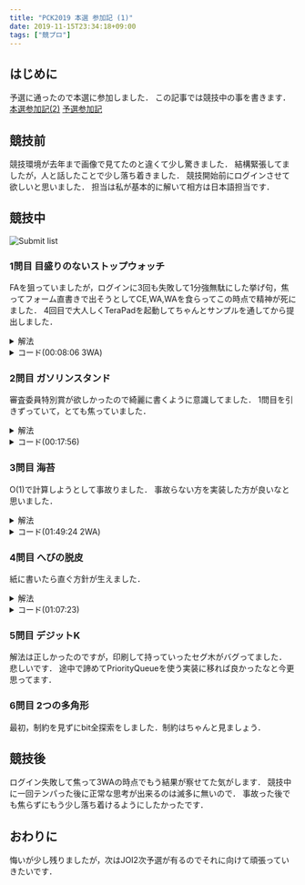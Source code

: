 ```yaml
---
title: "PCK2019 本選 参加記 (1)"
date: 2019-11-15T23:34:18+09:00
tags: ["競プロ"]
---
```

## はじめに

予選に通ったので本選に参加しました．
この記事では競技中の事を書きます．
[本選参加記(2)](../pck2019_final_2)
[予選参加記](../pck2019_qual)

## 競技前

競技環境が去年まで画像で見てたのと違くて少し驚きました．
結構緊張してましたが，人と話したことで少し落ち着きました．
競技開始前にログインさせて欲しいと思いました．
担当は私が基本的に解いて相方は日本語担当です．

## 競技中

![Submit list](submitlist.jpg)

### 1問目 目盛りのないストップウォッチ

FAを狙っていましたが，ログインに3回も失敗して1分強無駄にした挙げ句，焦ってフォーム直書きで出そうとしてCE,WA,WAを食らってこの時点で精神が死にました．
4回目で大人しくTeraPadを起動してちゃんとサンプルを通してから提出しました．

<details><summary>解法</summary>
$ \displaystyle T/A*R$を計算します．
</details>

<details><summary>コード(00:08:06 3WA)</summary>

```cpp
#include <bits/stdc++.h>
using namespace std;
using i64 = long long;

int main()
{
  std::cout.setf(std::ios_base::fixed, std::ios_base::floatfield);
  i64 a, t, r;
  cin >> a >> t >> r;
  cout << (double)t / a * r << endl;
  return 0;
}
```

</details>

### 2問目 ガソリンスタンド

審査委員特別賞が欲しかったので綺麗に書くように意識してました．
1問目を引きずっていて，とても焦っていました．

<details><summary>解法</summary>
素直にシミュレーションをします．
</details>

<details><summary>コード(00:17:56)</summary>

```cpp
#include <bits/stdc++.h>
using namespace std;
using i64 = long long;

int main()
{
  i64 n, m;
  cin >> n >> m;
  queue<i64> que[10];
  for (i64 _ = 0; _ < m; _++)
  {
    i64 s;
    cin >> s;
    if (s == 0)
    {
      i64 lane;
      cin >> lane;
      cout << que[lane - 1].front() << endl;
      que[lane - 1].pop();
    }
    else
    {
      i64 car;
      cin >> car;
      i64 p = 0, c = 1e9;
      for (i64 i = 0; i < n; i++)
        if (que[i].size() < c)
        {
          p = i;
          c = que[i].size();
        }
      que[p].push(car);
    }
  }
  return 0;
}
```

</details>

### 3問目 海苔

O(1)で計算しようとして事故りました．
事故らない方を実装した方が良いなと思いました．

<details><summary>解法</summary>
2枚の面積から重なってる面積の2倍を引きます．
</details>

<details><summary>コード(01:49:24 2WA)</summary>

```cpp
#include <bits/stdc++.h>
using namespace std;
using i64 = long long;

int main()
{
  i64 x1, y1, w1, h1, x2, y2, w2, h2;
  cin >> x1 >> y1 >> w1 >> h1 >> x2 >> y2 >> w2 >> h2;
  if (x1 + w1 <= x2 || x2 + w2 <= x1 || y1 + h1 <= y2 || y2 + h2 <= y1)
    cout << h1 * w1 + h2 * w2 << endl;
  else
  {
    i64 hh, ww;
    if (x1 < x2 && x2 + w2 < x1 + w1)
      ww = w2;
    else if (x2 < x1 && x1 + w1 < x2 + w2)
      ww = w1;
    else if (x1 < x2)
      ww = x1 + w1 - x2;
    else
      ww = x2 + w2 - x1;
    if (y1 < y2 && y2 + h2 < y1 + h1)
      hh = h2;
    else if (y2 < y1 && y1 + h1 < y2 + h2)
      hh = h1;
    else if (y1 < y2)
      hh = y1 + h1 - y2;
    else
      hh = y2 + h2 - y1;
    cout << h1 * w1 + h2 * w2 - hh * ww * 2 << endl;
  }
  return 0;
}
```

</details>

### 4問目 へびの脱皮

紙に書いたら直ぐ方針が生えました．

<details><summary>解法</summary>
oが連続している箇所が有れば$ \displaystyle 2^n-1$を加算します．
</details>

<details><summary>コード(01:07:23)</summary>

```cpp
#include <bits/stdc++.h>
using namespace std;
using i64 = long long;

i64 pow(i64 a, i64 n)
{
  i64 ret = 1;
  for (; 0 < n; n >>= 1, a = a * a)
    if (n % 2 == 1)
      ret *= a;
  return ret;
}

int main()
{
  i64 l, n;
  string snake;
  cin >> l >> n >> snake;
  i64 ans = l, t = (1 - pow(2, n)) / -1;
  for (i64 i = 0; i < l - 1; i++)
    if (snake[i] == 'o' && snake[i + 1] == 'o')
      ans += t * 3;
  cout << ans << endl;
  return 0;
}
```

</details>

### 5問目 デジットK

解法は正しかったのですが，印刷して持っていったセグ木がバグってました．
悲しいです．
途中で諦めてPriorityQueueを使う実装に移れば良かったなと今更思ってます．

### 6問目 2つの多角形

最初，制約を見ずにbit全探索をしました．制約はちゃんと見ましょう．

## 競技後

ログイン失敗して焦って3WAの時点でもう結果が察せてた気がします．
競技中に一回テンパった後に正常な思考が出来るのは滅多に無いので．
事故った後でも焦らずにもう少し落ち着けるようにしたかったです．

## おわりに

悔いが少し残りましたが，次はJOI2次予選が有るのでそれに向けて頑張っていきたいです．
